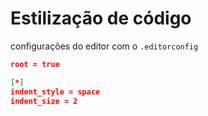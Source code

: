 # Estilização de código

configurações do editor com o `.editorconfig`

```json
root = true

[*]
indent_style = space
indent_size = 2
```
